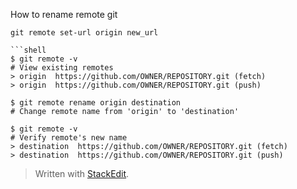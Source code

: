 

How to rename remote git
```shell
git remote set-url origin new_url

```shell
$ git remote -v
# View existing remotes
> origin  https://github.com/OWNER/REPOSITORY.git (fetch)
> origin  https://github.com/OWNER/REPOSITORY.git (push)

$ git remote rename origin destination
# Change remote name from 'origin' to 'destination'

$ git remote -v
# Verify remote's new name
> destination  https://github.com/OWNER/REPOSITORY.git (fetch)
> destination  https://github.com/OWNER/REPOSITORY.git (push)

```

> Written with [StackEdit](https://stackedit.io/).
<!--stackedit_data:
eyJoaXN0b3J5IjpbLTkzNzMyNTA3MV19
-->